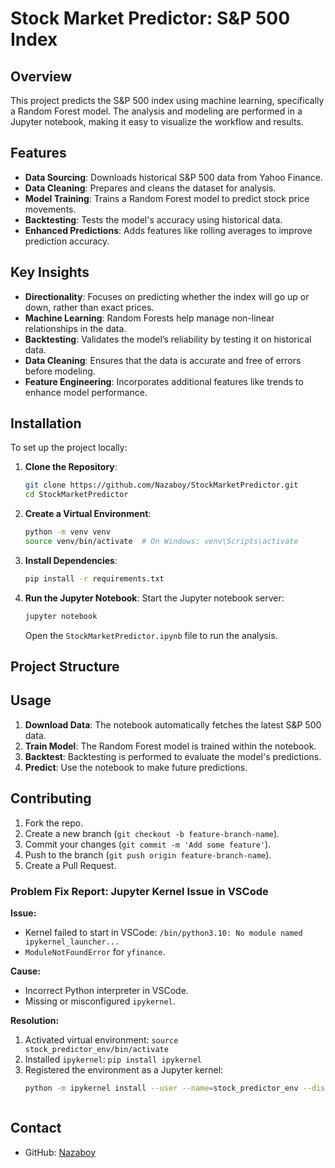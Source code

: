 # **Stock Market Predictor: S&P 500 Index**

## **Overview**

This project predicts the S&P 500 index using machine learning, specifically a Random Forest model. The analysis and modeling are performed in a Jupyter notebook, making it easy to visualize the workflow and results.

## **Features**

- **Data Sourcing**: Downloads historical S&P 500 data from Yahoo Finance.
- **Data Cleaning**: Prepares and cleans the dataset for analysis.
- **Model Training**: Trains a Random Forest model to predict stock price movements.
- **Backtesting**: Tests the model's accuracy using historical data.
- **Enhanced Predictions**: Adds features like rolling averages to improve prediction accuracy.

## **Key Insights**

- **Directionality**: Focuses on predicting whether the index will go up or down, rather than exact prices.
- **Machine Learning**: Random Forests help manage non-linear relationships in the data.
- **Backtesting**: Validates the model’s reliability by testing it on historical data.
- **Data Cleaning**: Ensures that the data is accurate and free of errors before modeling.
- **Feature Engineering**: Incorporates additional features like trends to enhance model performance.

## **Installation**

To set up the project locally:

1. **Clone the Repository**:
    ```bash
    git clone https://github.com/Nazaboy/StockMarketPredictor.git
    cd StockMarketPredictor
    ```

2. **Create a Virtual Environment**:
    ```bash
    python -m venv venv
    source venv/bin/activate  # On Windows: venv\Scripts\activate
    ```

3. **Install Dependencies**:
    ```bash
    pip install -r requirements.txt
    ```

4. **Run the Jupyter Notebook**:
    Start the Jupyter notebook server:
    ```bash
    jupyter notebook
    ```
    Open the `StockMarketPredictor.ipynb` file to run the analysis.

## **Project Structure**


## **Usage**

1. **Download Data**: The notebook automatically fetches the latest S&P 500 data.
2. **Train Model**: The Random Forest model is trained within the notebook.
3. **Backtest**: Backtesting is performed to evaluate the model's predictions.
4. **Predict**: Use the notebook to make future predictions.

## **Contributing**

1. Fork the repo.
2. Create a new branch (`git checkout -b feature-branch-name`).
3. Commit your changes (`git commit -m 'Add some feature'`).
4. Push to the branch (`git push origin feature-branch-name`).
5. Create a Pull Request.


### Problem Fix Report: Jupyter Kernel Issue in VSCode

**Issue:**
- Kernel failed to start in VSCode: `/bin/python3.10: No module named ipykernel_launcher...`
- `ModuleNotFoundError` for `yfinance`.

**Cause:**
- Incorrect Python interpreter in VSCode.
- Missing or misconfigured `ipykernel`.

**Resolution:**
1. Activated virtual environment: `source stock_predictor_env/bin/activate`
2. Installed `ipykernel`: `pip install ipykernel`
3. Registered the environment as a Jupyter kernel:
   ```bash
   python -m ipykernel install --user --name=stock_predictor_env --display-name "Python (stock_predictor_env)"



## **Contact**

- GitHub: [Nazaboy](https://github.com/Nazaboy)
